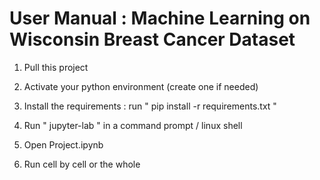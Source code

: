 # User Manual : Machine Learning on Wisconsin Breast Cancer Dataset

1) Pull this project

2) Activate your python environment (create one if needed)

3) Install the requirements : run " pip install -r requirements.txt "

4) Run " jupyter-lab " in a command prompt / linux shell

5) Open Project.ipynb

6) Run cell by cell or the whole